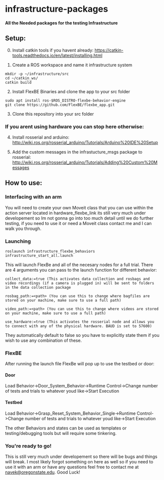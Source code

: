 # infrastructure-packages
#### All the Needed packages for the testing Infrastructure


## Setup:

0. Install catkin tools if you havent already: https://catkin-tools.readthedocs.io/en/latest/installing.html

1. Create a ROS workspace and name it infrastructure system 
```
mkdir -p ~/infrastructure/src
cd ~/catkin_ws/
catkin build
```
2. Install FlexBE Binaries and clone the app to your src folder
```
sudo apt install ros-$ROS_DISTRO-flexbe-behavior-engine
git clone https://github.com/FlexBE/flexbe_app.git 
```
3. Clone this repository into your src folder

### If you arent using hardware you can stop here otherwise:

4. Install rosserial and arduino: http://wiki.ros.org/rosserial_arduino/Tutorials/Arduino%20IDE%20Setup

5. Add the custom messages in the infrastucture_msgs package to rosserial: http://wiki.ros.org/rosserial_arduino/Tutorials/Adding%20Custom%20Messages



## How to use:

### Interfacing with an arm
You will need to create your own Moveit class that you can use within the action server located in hardware_flexbe_link its still very much under developement so Im not gonna go into too much detail until we do further testing, if you need to use it or need a Moveit class contact me and I can walk you through.
    
### Launching 
```
roslaunch infrastructure_flexbe_behaviors infrastructure_start_all.launch 

```
This will launch FlexBe and all of the necesary nodes for a full trial. There are 4 arguments you can pass to the launch function for different behavior:
```
collect_data:=true (This activates data collection and rosbags and video recordings (if a camera is plugged in) will be sent to folders in the data collection package

rosbag_path:=<path> (You can use this to change where bagfiles are stored on your machine, make sure to use a full path)
  
video_path:=<path> (You can use this to change where videos are stored on your machine, make sure to use a full path)
  
use_hardware:=true (This activates the rosserial node and allows you to connect with any of the physical hardware. BAUD is set to 57600)
```
They automatically default to false so you have to explicitly state them if you wish to use any combination of these.


### FlexBE
After running the launch file FlexBe will pop up to use the testbed or door:

#### Door
Load Behavior->Door_System_Behavior->Runtime Control->Change number of tests and trials to whatever youd like->Start Execution

#### Testbed
Load Behavior->Grasp_Reset_System_Behavior_Single->Runtime Control->Change number of tests and trials to whatever youd like->Start Execution


The other Behaviors and states can be used as templates or testing/debugging tools but will require some tinkering.


### You're ready to go!
This is still very much under developement so there will be bugs and things will break. I most likely forgot something on here as well so if you need to use it with an arm or have any questions feel free to contact me at navek@oregonstate.edu. Good Luck!

